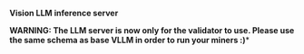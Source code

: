 **Vision LLM inference server**

**WARNING: The LLM server is now only for the validator to use. Please use the same schema as base VLLM
in order to run your miners :)***


